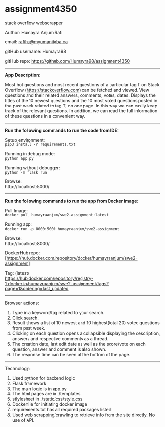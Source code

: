 # assignment4350
stack overflow webscrapper

Author: Humayra Anjum Rafi

email: rafiha@myumanitoba.ca

gitHub username: Humayra98

gitHub repo: https://github.com/Humayra98/assignment4350

---------------------------------------------------------------

**App Description:**

Most hot questions and most recent questions of a particular tag T on Stack Overflow (https://stackoverflow.com) can be fetched and viewed. View questions and their related answers, comments, votes, dates. Displays the titles of the 10 newest questions and the 10 most voted questions posted in the past week related to tag T, on one page. In this way we can easily keep track of the relevant questions. In addition, we can read the full information of these questions in a convenient way. 

---------------------------------------------------------------

**Run the following commands to run the code from IDE:**

Setup environment:  
`pip3 install -r requirements.txt`

Running in debug mode:  
`python app.py`

Running without debugger:  
`python -m flask run`

Browse:  
http://localhost:5000/

-----------------------------------------------------------------

**Run the following commands to run the app from Docker image:**

Pull Image:  
`docker pull humayraanjum/swe2-assignment:latest`

Running app:  
`docker run -p 8000:5000 humayraanjum/swe2-assignment`

Browse:  
http://localhost:8000/

DockerHub repo:  
[https://hub.docker.com/repository/docker/humayraanjum/swe2-assignment]

Tag: (latest)  
https://hub.docker.com/repository/registry-1.docker.io/humayraanjum/swe2-assignment/tags?page=1&ordering=last_updated

-----------------------------------------------------------------

Browser actions:

1. Type in a keyword/tag related to your search.
2. Click search.
3. Result shows a list of 10 newest and 10 highest(total 20) voted questions from past week.
4. Clicking on each question opens a collapsible displaying the description, answers and respective comments as a thread.
5. The creation date, last edit date as well as the score/vote on each question, answer and comment is also shown.
6. The response time can be seen at the bottom of the page.


-----------------------------------------------------------------

Technology:

1. Used python for backend logic
2. Flask framework
3. The main logic is in app.py
4. The html pages are in ./templates 
5. stlylesheet in ./static/css/style.css
6. Dockerfile for initiating docker image
7. requirements.txt has all required packages listed
8. Used web scrapping/crawling to retrieve info from the site directly. No use of API.

